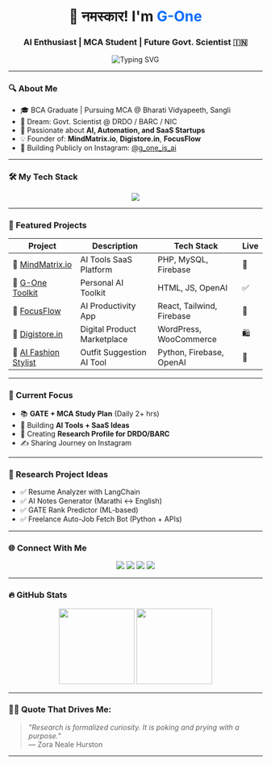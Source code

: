 <h1 align="center">👋 नमस्कार! I'm <span style="color:#0d6efd;">G-One</span></h1>
<h3 align="center">AI Enthusiast | MCA Student | Future Govt. Scientist 🇮🇳</h3>

<p align="center">
  <img src="https://readme-typing-svg.demolab.com?font=Fira+Code&pause=1000&width=435&lines=Building+AI+Tools+%7C+Freelancer+%7C+SaaS+Founder;MCA+Student+%7C+Aspiring+NIC%2FDRDO%2FBARC+Scientist;Learning+LangChain+%7C+GATE+Preparation+On+Track" alt="Typing SVG" />
</p>

---

### 🔍 About Me

- 🎓 BCA Graduate | Pursuing MCA @ Bharati Vidyapeeth, Sangli  
- 🎯 Dream: Govt. Scientist @ DRDO / BARC / NIC  
- 🤖 Passionate about **AI, Automation, and SaaS Startups**  
- 💡 Founder of: **MindMatrix.io**, **Digistore.in**, **FocusFlow**  
- 🚀 Building Publicly on Instagram: [@g_one_is_ai](https://instagram.com/g_one_is_ai)

---

### 🛠️ My Tech Stack

<p align="center">
  <img src="https://skillicons.dev/icons?i=html,css,js,php,python,mysql,firebase,git,linux,vscode,wordpress,react,tailwind" />
</p>

---

### 📂 Featured Projects

| Project | Description | Tech Stack | Live |
|--------|-------------|------------|------|
| 🔹 [MindMatrix.io](#) | AI Tools SaaS Platform | PHP, MySQL, Firebase | 🚧 |
| 🔹 [G-One Toolkit](#) | Personal AI Toolkit | HTML, JS, OpenAI | ✅ |
| 🔹 [FocusFlow](#) | AI Productivity App | React, Tailwind, Firebase | 🔄 |
| 🔹 [Digistore.in](#) | Digital Product Marketplace | WordPress, WooCommerce | 🛍️ |
| 🔹 [AI Fashion Stylist](#) | Outfit Suggestion AI Tool | Python, Firebase, OpenAI | 🧠 |

---

### 📅 Current Focus

- 📚 **GATE + MCA Study Plan** (Daily 2+ hrs)
- 🤖 Building **AI Tools + SaaS Ideas**
- 🔬 Creating **Research Profile for DRDO/BARC**
- ✍️ Sharing Journey on Instagram

---

### 🧠 Research Project Ideas

- ✅ Resume Analyzer with LangChain
- ✅ AI Notes Generator (Marathi ↔ English)
- ✅ GATE Rank Predictor (ML-based)
- ✅ Freelance Auto-Job Fetch Bot (Python + APIs)

---

### 🌐 Connect With Me

<p align="center">
  <a href="https://instagram.com/g_one_is_ai"><img src="https://img.shields.io/badge/Instagram-%40g_one_is_ai-E4405F?style=for-the-badge&logo=instagram&logoColor=white"/></a>
  <a href="https://instagram.com/gaurav_salunkhe_41"><img src="https://img.shields.io/badge/Personal-%40gaurav_salunkhe_41-833AB4?style=for-the-badge&logo=instagram&logoColor=white"/></a>
  <a href="https://linkedin.com/in/your-link"><img src="https://img.shields.io/badge/LinkedIn-G-One-blue?style=for-the-badge&logo=linkedin&logoColor=white"/></a>
  <a href="#"><img src="https://img.shields.io/badge/YouTube-Coming%20Soon-FF0000?style=for-the-badge&logo=youtube&logoColor=white"/></a>
</p>

---

### 🔥 GitHub Stats

<p align="center">
  <img src="https://github-readme-stats.vercel.app/api?username=g-one-ai&show_icons=true&theme=radical&hide=stars" height="150" />
  <img src="https://github-readme-streak-stats.herokuapp.com/?user=g-one-ai&theme=radical" height="150" />
</p>

---

### 🧑‍🔬 Quote That Drives Me:

> _"Research is formalized curiosity. It is poking and prying with a purpose."_  
> — Zora Neale Hurston

---

